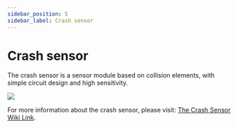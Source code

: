 ```yaml
---
sidebar_position: 5
sidebar_label: Crash sensor
---
```


# Crash sensor

The crash sensor is a sensor module based on collision elements, with simple circuit design and high sensitivity.

![](https://wiki-media-ef.oss-cn-hongkong.aliyuncs.com/docs/microbit/sensor/octopus-sensors/sensor/images/YR7t4Pj.jpg)



For more information about the crash sensor, please visit: [The Crash Sensor Wiki Link](https://wiki.elecfreaks.com/en/microbit/sensor/octopus-sensors/sensor/octopus_ef04013/).
